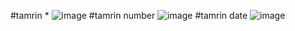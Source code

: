 #tamrin *
![image](https://github.com/Sadrakhtarshenas/python/assets/140339193/7a8383a1-1980-4004-a9b3-378c2bdc9f00)
#tamrin number
![image](https://github.com/Sadrakhtarshenas/python/assets/140339193/80e11473-b461-4e7a-9fc1-330100292c38)
#tamrin date
![image](https://github.com/Sadrakhtarshenas/python/assets/140339193/4818ee36-f00a-4104-9b5b-4a3eda35f20b)

